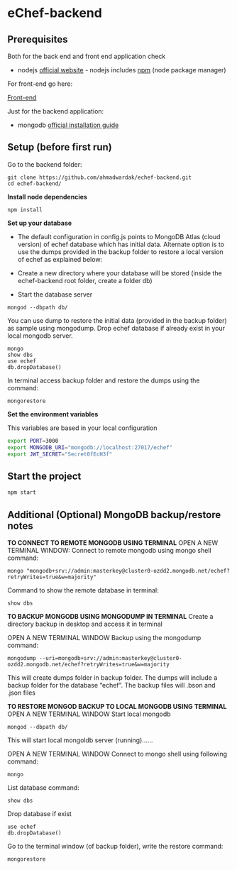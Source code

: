 # eChef-backend

## Prerequisites

Both for the back end and front end application check

* nodejs [official website](https://nodejs.org/en/) - nodejs includes [npm](https://www.npmjs.com/) (node package manager)

For front-end go here:

[Front-end](https://github.com/ahmadwardak/echef-frontend)

Just for the backend application:

* mongodb [official installation guide](https://docs.mongodb.org/manual/administration/install-community/)

## Setup (before first run)

Go to the backend folder:
```
git clone https://github.com/ahmadwardak/echef-backend.git
cd echef-backend/
```

**Install node dependencies**

```
npm install
```

**Set up your database**

* The default configuration in config.js points to MongoDB Atlas (cloud version) of echef database which has initial data. Alternate option is to use the dumps provided in the backup folder to restore a local version of echef as explained below:

* Create a new directory where your database will be stored (inside the echef-backend root folder, create a folder db)
* Start the database server
```
mongod --dbpath db/
```

You can use dump to restore the initial data (provided in the backup folder) as sample using mongodump. Drop echef database if already exist in your local mongodb server.

```
mongo
show dbs
use echef
db.dropDatabase()

```
In terminal access backup folder and restore the dumps using the command:

```
mongorestore

```

**Set the environment variables**

This variables are based in your local configuration
```bash
export PORT=3000
export MONGODB_URI="mongodb://localhost:27017/echef"
export JWT_SECRET="Secret0fEcH3f"
```

## Start the project

```bash
npm start
```


## Additional (Optional) MongoDB backup/restore notes


**TO CONNECT TO REMOTE MONGODB USING TERMINAL**
OPEN A NEW TERMINAL WINDOW:
Connect to remote mongodb using mongo shell command:

```
mongo "mongodb+srv://admin:masterkey@cluster0-ozdd2.mongodb.net/echef?retryWrites=true&w=majority"
```

Command to show the remote database in terminal:

```
show dbs
```

**TO BACKUP MONGODB USING MONGODUMP IN TERMINAL**
Create a directory backup in desktop and access it in terminal 

OPEN A NEW TERMINAL WINDOW
Backup using the mongodump command:

```
mongodump --uri=mongodb+srv://admin:masterkey@cluster0-ozdd2.mongodb.net/echef?retryWrites=true&w=majority
```

This will create dumps folder in backup folder. The dumps will include a backup folder for the database “echef”. The backup files will .bson and .json files

**TO RESTORE MONGOD BACKUP TO LOCAL MONGODB USING TERMINAL**
OPEN A NEW TERMINAL WINDOW
Start local mongodb 

```
mongod --dbpath db/
```
This will start local mongoldb server (running)……

OPEN A NEW TERMINAL WINDOW
Connect to mongo shell using following command:

```
mongo
```

List database command:

```
show dbs
```

Drop database if exist

```
use echef
db.dropDatabase()
```

Go to the terminal window (of backup folder), write the restore command:

```
mongorestore
```